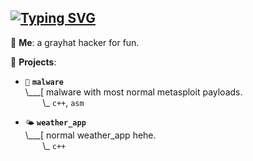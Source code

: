 ## [![Typing SVG](https://readme-typing-svg.demolab.com?font=Fira+Code&size=21&pause=1000&color=22F751&random=true&width=435&lines=currently%3A+working+on+projects;currently%3A+hacking+database;currently%3A+exposing+data)](https://git.io/typing-svg)

💬 **Me**: a grayhat hacker for fun.

🌱 **Projects**:

- `💉` **`malware`**<br>
\\___[ malware with most normal metasploit payloads.<br>
&nbsp;&nbsp;&nbsp;&nbsp;&nbsp;&nbsp;&nbsp;\\\_ `c++`, `asm`

- `🌤️` **`weather_app`**<br>
\\___[ normal weather_app hehe.<br>
&nbsp;&nbsp;&nbsp;&nbsp;&nbsp;&nbsp;&nbsp;\\\_ `c++`

